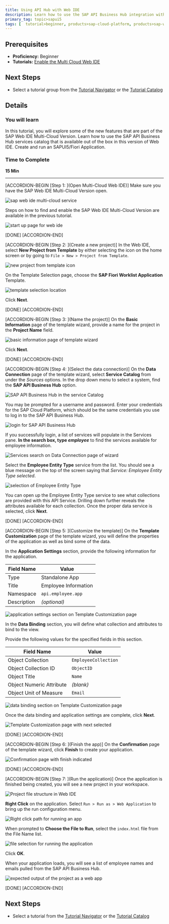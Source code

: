 ```yaml
---
title: Using API Hub with Web IDE
description: Learn how to use the SAP API Business Hub integration with Web IDE
primary_tag: topic>sapui5
tags: [  tutorial>beginner, products>sap-cloud-platform, products>sap-web-ide ]
---
```


## Prerequisites  
 - **Proficiency:** Beginner
 - **Tutorials:** [Enable the Multi Cloud Web IDE](https://www.sap.com/developer/tutorials/webide-multi-cloud.html)


## Next Steps
 - Select a tutorial group from the [Tutorial Navigator](http://www.sap.com/developer/tutorial-navigator.html) or the [Tutorial Catalog](https://www.sap.com/developer/tutorial-navigator.tutorials.html)

## Details
### You will learn  
In this tutorial, you will explore some of the new features that are part of the SAP Web IDE Multi-Cloud Version. Learn how to use the SAP API Business Hub services catalog that is available out of the box in this version of Web IDE. Create and run an SAPUI5/Fiori Application.

### Time to Complete
**15 Min**

---

[ACCORDION-BEGIN [Step 1: ](Open Multi-Cloud Web IDE)]
Make sure you have the SAP Web IDE Multi-Cloud Version open.

![sap web ide multi-cloud service](1.png)

Steps on how to find and enable the SAP Web IDE Multi-Cloud Version are available in the previous tutorial.

![start up page for web ide](2.png)

[DONE]
[ACCORDION-END]

[ACCORDION-BEGIN [Step 2: ](Create a new project)]
In the Web IDE, select **New Project from Template** by either selecting the icon on the home screen or by going to `File > New > Project from Template`.

![new project from template icon](3.png)

On the Template Selection page, choose the **SAP Fiori Worklist Application** Template.

![template selection location](4.png)

Click **Next**.

[DONE]
[ACCORDION-END]


[ACCORDION-BEGIN [Step 3: ](Name the project)]
On the **Basic Information** page of the template wizard, provide a name for the project in the **Project Name** field.

![basic information page of template wizard](5.png)

Click **Next**.

[DONE]
[ACCORDION-END]

[ACCORDION-BEGIN [Step 4: ](Select the data connection)]
On the **Data Connection** page of the template wizard, select **Service Catalog** from under the _Sources_ options. In the drop down menu to select a system, find the **SAP API Business Hub** option.

![SAP API Business Hub in the service Catalog](6.png)

You may be prompted for a username and password. Enter your credentials for the SAP Cloud Platform, which should be the same credentials you use to log in to the SAP API Business Hub.

![login for SAP API Business Hub](6b.png)

If you successfully login, a list of services will populate in the Services pane. **In the search box, type _employee_** to find the services available for employee information.

![Services search on Data Connection page of wizard](7.png)

Select the **Employee Entity Type** service from the list. You should see a blue message on the top of the screen saying that _Service: Employee Entity Type selected_.

![selection of Employee Entity Type](8.png)

You can open up the Employee Entity Type service to see what collections are provided with this API Service. Drilling down further reveals the attributes available for each collection. Once the proper data service is selected, click **Next**.

[DONE]
[ACCORDION-END]

[ACCORDION-BEGIN [Step 5: ](Customize the template)]
On the **Template Customization** page of the template wizard, you will define the properties of the application as well as bind some of the data.

In the **Application Settings** section, provide the following information for the application.

Field Name | Value
--- | ---
Type | Standalone App
Title | Employee Information
Namespace | `api.employee.app`
Description | _(optional)_

![application settings section on Template Customization page](9.png)

In the **Data Binding** section, you will define what collection and attributes to bind to the view.

Provide the following values for the specified fields in this section.

Field Name | Value
--- | ---
Object Collection | `EmployeeCollection`
Object Collection ID | `ObjectID`
Object Title | `Name`
Object Numeric Attribute | _(blank)_
Object Unit of Measure | `Email`

![data binding section on Template Customization page](10.png)

Once the data binding and application settings are complete, click **Next**.

![Template Customization page with next selected](11.png)

[DONE]
[ACCORDION-END]

[ACCORDION-BEGIN [Step 6: ](Finish the app)]
On the **Confirmation** page of the template wizard, click **Finish**  to create your application.

![Confirmation page with finish indicated](12.png)

[DONE]
[ACCORDION-END]

[ACCORDION-BEGIN [Step 7: ](Run the application)]
Once the application is finished being created, you will see a new project in your workspace.

![Project file structure in Web IDE](13.png)

**Right Click** on the application. Select `Run > Run as > Web Application` to bring up the run configuration menu.

![Right click path for running an app](14.png)

When prompted to **Choose the File to Run**, select the `index.html` file from the File Name list.

![file selection for running the application](15.png)

Click **OK**.

When your application loads, you will see a list of employee names and emails pulled from the SAP API Business Hub.

![expected output of the project as a web app](16.png)

[DONE]
[ACCORDION-END]


## Next Steps
- Select a tutorial from the [Tutorial Navigator](http://www.sap.com/developer/tutorial-navigator.html) or the [Tutorial Catalog](http://www.sap.com/developer/tutorials.html)

